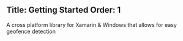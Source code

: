 Title: Getting Started
Order: 1
---

A cross platform library for Xamarin & Windows that allows for easy geofence detection

<?# NugetShield "Shiny.Locations" /?>
